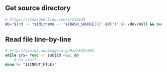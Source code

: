## Get source directory

```bash
# https://stackoverflow.com/a/246128
WD="$(cd -- "$(dirname -- "${BASH_SOURCE[0]:-$0}")" &> /dev/null && pwd)"
```

## Read file line-by-line

```bash
# http://mywiki.wooledge.org/BashFAQ/001
while IFS= read -r subjid <&9; do
    # Do stuff...
done 9< "${INPUT_FILE}"
```
